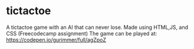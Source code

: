 # tictactoe
A tictactoe game with an AI that can never lose. Made using HTML,JS, and CSS (Freecodecamp assignment)
The game can be played at: https://codepen.io/gurimmer/full/agZpoZ

